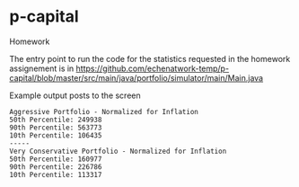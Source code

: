 # p-capital
Homework

The entry point to run the code for the statistics requested in the homework assignement is in https://github.com/echenatwork-temp/p-capital/blob/master/src/main/java/portfolio/simulator/main/Main.java 

Example output posts to the screen
```
Aggressive Portfolio - Normalized for Inflation
50th Percentile: 249938
90th Percentile: 563773
10th Percentile: 106435
-----
Very Conservative Portfolio - Normalized for Inflation
50th Percentile: 160977
90th Percentile: 226786
10th Percentile: 113317
```
